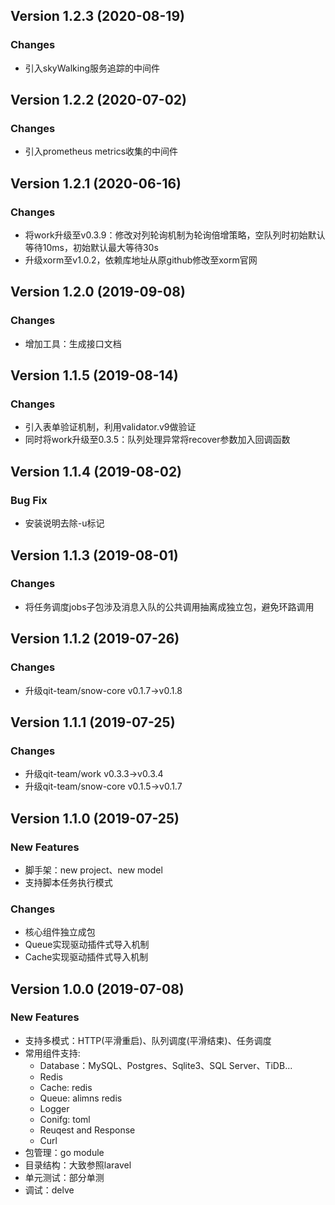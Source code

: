 ## Version 1.2.3 (2020-08-19)

### Changes
- 引入skyWalking服务追踪的中间件

## Version 1.2.2 (2020-07-02)

### Changes
- 引入prometheus metrics收集的中间件

## Version 1.2.1 (2020-06-16)

### Changes
- 将work升级至v0.3.9：修改对列轮询机制为轮询倍增策略，空队列时初始默认等待10ms，初始默认最大等待30s
- 升级xorm至v1.0.2，依赖库地址从原github修改至xorm官网

## Version 1.2.0 (2019-09-08)

### Changes
- 增加工具：生成接口文档


## Version 1.1.5 (2019-08-14)

### Changes
- 引入表单验证机制，利用validator.v9做验证
- 同时将work升级至0.3.5：队列处理异常将recover参数加入回调函数


## Version 1.1.4 (2019-08-02)

### Bug Fix
- 安装说明去除-u标记

## Version 1.1.3 (2019-08-01)

### Changes
- 将任务调度jobs子包涉及消息入队的公共调用抽离成独立包，避免环路调用

## Version 1.1.2 (2019-07-26)

### Changes
- 升级qit-team/snow-core v0.1.7->v0.1.8

## Version 1.1.1 (2019-07-25)

### Changes
- 升级qit-team/work v0.3.3->v0.3.4
- 升级qit-team/snow-core v0.1.5->v0.1.7

## Version 1.1.0 (2019-07-25)

### New Features
- 脚手架：new project、new model
- 支持脚本任务执行模式

### Changes
- 核心组件独立成包
- Queue实现驱动插件式导入机制
- Cache实现驱动插件式导入机制


## Version 1.0.0 (2019-07-08)

### New Features
- 支持多模式：HTTP(平滑重启)、队列调度(平滑结束)、任务调度
- 常用组件支持:
   - Database：MySQL、Postgres、Sqlite3、SQL Server、TiDB...
   - Redis
   - Cache: redis
   - Queue: alimns redis
   - Logger
   - Conifg: toml
   - Reuqest and Response
   - Curl
- 包管理：go module
- 目录结构：大致参照laravel
- 单元测试：部分单测
- 调试：delve
